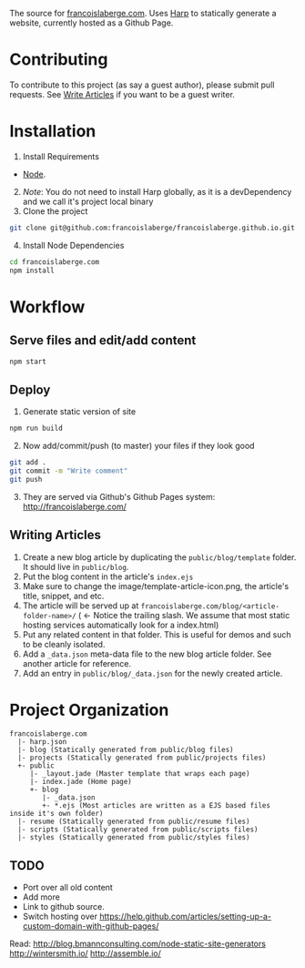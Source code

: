 The source for [francoislaberge.com](http://francoislaberge.com). Uses [Harp](http://harpjs.com/) to statically generate a website, currently hosted as a Github Page.

# Contributing
To contribute to this project (as say a guest author), please submit pull requests. See [Write Articles](#writing-articles) if you want to be a guest writer.

# Installation

 1. Install Requirements
  - [Node](http://nodejs.org/download/).
 2. *Note*: You do not need to install Harp globally, as it is a devDependency and we call it's project local binary
 3. Clone the project

```bash
git clone git@github.com:francoislaberge/francoislaberge.github.io.git francoislaberge.com
```

 4. Install Node Dependencies

```bash
cd francoislaberge.com
npm install
```

# Workflow

## Serve files and edit/add content

```bash
npm start
```

## Deploy


 1. Generate static version of site

```bash
npm run build
```

 2. Now add/commit/push (to master) your files if they look good
```bash
git add .
git commit -m "Write comment"
git push
```
 3. They are served via Github's Github Pages system: http://francoislaberge.com/


## Writing Articles

  1. Create a new blog article by duplicating the `public/blog/template` folder. It should live in ```public/blog```.
  1. Put the blog content in the article's ```index.ejs```
  1. Make sure to change the image/template-article-icon.png, the article's title, snippet, and etc.
  1. The article will be served up at `francoislaberge.com/blog/<article-folder-name>/` ( <- Notice the trailing slash. We assume that most static hosting services automatically look for a index.html)
  1. Put any related content in that folder. This is useful for demos and such to be cleanly isolated.
  1. Add a `_data.json` meta-data file to the new blog article folder. See another article for reference.
  1. Add an entry in `public/blog/_data.json` for the newly created article.

# Project Organization

```
francoislaberge.com
  |- harp.json
  |- blog (Statically generated from public/blog files)
  |- projects (Statically generated from public/projects files)
  +- public
     |- _layout.jade (Master template that wraps each page)
     |- index.jade (Home page)
     +- blog
        |- _data.json
        +- *.ejs (Most articles are written as a EJS based files inside it's own folder)
  |- resume (Statically generated from public/resume files)
  |- scripts (Statically generated from public/scripts files)
  |- styles (Statically generated from public/styles files)
```

## TODO


 - Port over all old content
 - Add more
 - Link to github source.
 - Switch hosting over https://help.github.com/articles/setting-up-a-custom-domain-with-github-pages/

Read:
http://blog.bmannconsulting.com/node-static-site-generators
http://wintersmith.io/
http://assemble.io/
